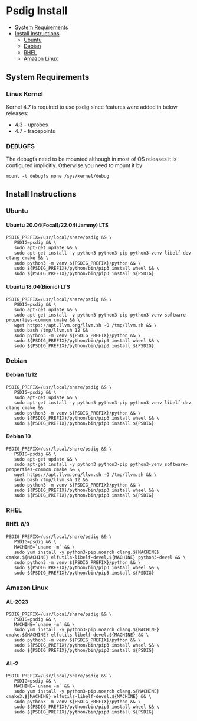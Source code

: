 # Psdig Install

- [System Requirements](#system-requirements)
- [Install Instructions](#install-instructions)
  - [Ubuntu](#ubuntu)
  - [Debian](#debian)
  - [RHEL](#rhel)
  - [Amazon Linux](#amazon-linux)

## System Requirements
### Linux Kernel
Kernel 4.7 is required to use psdig since features were added in below releases:
* 4.3 - uprobes
* 4.7 - tracepoints

### DEBUGFS
The debugfs need to be mounted although in most of OS releases it is configured implicitly. Otherwise you need to mount it by
```
mount -t debugfs none /sys/kernel/debug
```

## Install Instructions
### Ubuntu
#### Ubuntu 20.04(Focal)/22.04(Jammy) LTS
```
PSDIG_PREFIX=/usr/local/share/psdig && \
   PSDIG=psdig && \
   sudo apt-get update && \
   sudo apt-get install -y python3 python3-pip python3-venv libelf-dev clang cmake && \
   sudo python3 -m venv ${PSDIG_PREFIX}/python && \
   sudo ${PSDIG_PREFIX}/python/bin/pip3 install wheel && \
   sudo ${PSDIG_PREFIX}/python/bin/pip3 install ${PSDIG}
```
#### Ubuntu 18.04(Bionic) LTS
```
PSDIG_PREFIX=/usr/local/share/psdig && \
   PSDIG=psdig && \
   sudo apt-get update && \
   sudo apt-get install -y python3 python3-pip python3-venv software-properties-common cmake && \
   wget https://apt.llvm.org/llvm.sh -O /tmp/llvm.sh && \
   sudo bash /tmp/llvm.sh 12 &&
   sudo python3 -m venv ${PSDIG_PREFIX}/python && \
   sudo ${PSDIG_PREFIX}/python/bin/pip3 install wheel && \
   sudo ${PSDIG_PREFIX}/python/bin/pip3 install ${PSDIG}
```
### Debian
#### Debian 11/12
```
PSDIG_PREFIX=/usr/local/share/psdig && \
   PSDIG=psdig && \
   sudo apt-get update && \
   sudo apt-get install -y python3 python3-pip python3-venv libelf-dev clang cmake &&
   sudo python3 -m venv ${PSDIG_PREFIX}/python && \
   sudo ${PSDIG_PREFIX}/python/bin/pip3 install wheel && \
   sudo ${PSDIG_PREFIX}/python/bin/pip3 install ${PSDIG}
```
#### Debian 10
```
PSDIG_PREFIX=/usr/local/share/psdig && \
   PSDIG=psdig && \
   sudo apt-get update && \
   sudo apt-get install -y python3 python3-pip python3-venv software-properties-common cmake && \
   wget https://apt.llvm.org/llvm.sh -O /tmp/llvm.sh && \
   sudo bash /tmp/llvm.sh 12 &&
   sudo python3 -m venv ${PSDIG_PREFIX}/python && \
   sudo ${PSDIG_PREFIX}/python/bin/pip3 install wheel && \
   sudo ${PSDIG_PREFIX}/python/bin/pip3 install ${PSDIG}
```
### RHEL
#### RHEL 8/9
```
PSDIG_PREFIX=/usr/local/share/psdig && \
   PSDIG=psdig && \
   MACHINE=`uname -m` && \
   sudo yum install -y python3-pip.noarch clang.${MACHINE} cmake.${MACHINE} elfutils-libelf-devel.${MACHINE} python3-devel && \
   sudo python3 -m venv ${PSDIG_PREFIX}/python && \
   sudo ${PSDIG_PREFIX}/python/bin/pip3 install wheel && \
   sudo ${PSDIG_PREFIX}/python/bin/pip3 install ${PSDIG}
```
### Amazon Linux
#### AL-2023
```
PSDIG_PREFIX=/usr/local/share/psdig && \
   PSDIG=psdig && \
   MACHINE=`uname -m` && \
   sudo yum install -y python3-pip.noarch clang.${MACHINE} cmake.${MACHINE} elfutils-libelf-devel.${MACHINE} && \
   sudo python3 -m venv ${PSDIG_PREFIX}/python && \
   sudo ${PSDIG_PREFIX}/python/bin/pip3 install wheel && \
   sudo ${PSDIG_PREFIX}/python/bin/pip3 install ${PSDIG}
```
#### AL-2
```
PSDIG_PREFIX=/usr/local/share/psdig && \
   PSDIG=psdig && \
   MACHINE=`uname -m` && \
   sudo yum install -y python3-pip.noarch clang.${MACHINE} cmake3.${MACHINE} elfutils-libelf-devel.${MACHINE} && \
   sudo python3 -m venv ${PSDIG_PREFIX}/python && \     
   sudo ${PSDIG_PREFIX}/python/bin/pip3 install wheel && \
   sudo ${PSDIG_PREFIX}/python/bin/pip3 install ${PSDIG}
```
